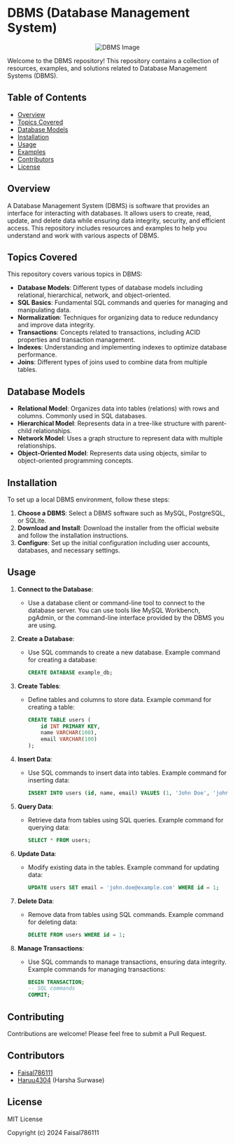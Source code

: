 # DBMS (Database Management System)

<p align="center">
  <img src="https://javatpoint-images.s3.eu-north-1.amazonaws.com/fullformpages/images/dbms-full-form3.png" alt="DBMS Image">
</p>
Welcome to the DBMS repository! This repository contains a collection of resources, examples, and solutions related to Database Management Systems (DBMS).

## Table of Contents
- [Overview](#overview)
- [Topics Covered](#topics-covered)
- [Database Models](#database-models)
- [Installation](#installation)
- [Usage](#usage)
- [Examples](#examples)
- [Contributors](#contributors)
- [License](#license)

## Overview

A Database Management System (DBMS) is software that provides an interface for interacting with databases. It allows users to create, read, update, and delete data while ensuring data integrity, security, and efficient access. This repository includes resources and examples to help you understand and work with various aspects of DBMS.

## Topics Covered

This repository covers various topics in DBMS:

- **Database Models**: Different types of database models including relational, hierarchical, network, and object-oriented.
- **SQL Basics**: Fundamental SQL commands and queries for managing and manipulating data.
- **Normalization**: Techniques for organizing data to reduce redundancy and improve data integrity.
- **Transactions**: Concepts related to transactions, including ACID properties and transaction management.
- **Indexes**: Understanding and implementing indexes to optimize database performance.
- **Joins**: Different types of joins used to combine data from multiple tables.

## Database Models

- **Relational Model**: Organizes data into tables (relations) with rows and columns. Commonly used in SQL databases.
- **Hierarchical Model**: Represents data in a tree-like structure with parent-child relationships.
- **Network Model**: Uses a graph structure to represent data with multiple relationships.
- **Object-Oriented Model**: Represents data using objects, similar to object-oriented programming concepts.

## Installation

To set up a local DBMS environment, follow these steps:

1. **Choose a DBMS**: Select a DBMS software such as MySQL, PostgreSQL, or SQLite.
2. **Download and Install**: Download the installer from the official website and follow the installation instructions.
3. **Configure**: Set up the initial configuration including user accounts, databases, and necessary settings.

## Usage

1. **Connect to the Database**:
   - Use a database client or command-line tool to connect to the database server. You can use tools like MySQL Workbench, pgAdmin, or the command-line interface provided by the DBMS you are using.

2. **Create a Database**:
   - Use SQL commands to create a new database. Example command for creating a database:
     ```sql
     CREATE DATABASE example_db;
     ```

3. **Create Tables**:
   - Define tables and columns to store data. Example command for creating a table:
     ```sql
     CREATE TABLE users (
         id INT PRIMARY KEY,
         name VARCHAR(100),
         email VARCHAR(100)
     );
     ```

4. **Insert Data**:
   - Use SQL commands to insert data into tables. Example command for inserting data:
     ```sql
     INSERT INTO users (id, name, email) VALUES (1, 'John Doe', 'john@example.com');
     ```

5. **Query Data**:
   - Retrieve data from tables using SQL queries. Example command for querying data:
     ```sql
     SELECT * FROM users;
     ```

6. **Update Data**:
   - Modify existing data in the tables. Example command for updating data:
     ```sql
     UPDATE users SET email = 'john.doe@example.com' WHERE id = 1;
     ```

7. **Delete Data**:
   - Remove data from tables using SQL commands. Example command for deleting data:
     ```sql
     DELETE FROM users WHERE id = 1;
     ```

8. **Manage Transactions**:
   - Use SQL commands to manage transactions, ensuring data integrity. Example commands for managing transactions:
     ```sql
     BEGIN TRANSACTION;
     -- SQL commands
     COMMIT;
     ```
## Contributing
Contributions are welcome! Please feel free to submit a Pull Request.

## Contributors
- [Faisal786111](https://github.com/Faisal786111)
- [Haruu4304](https://github.com/Haruu4304) (Harsha Surwase)

## License
MIT License

Copyright (c) 2024 Faisal786111
